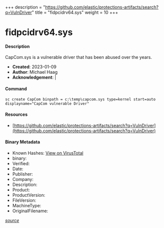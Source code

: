 +++
description = "https://github.com/elastic/protections-artifacts/search?q=VulnDriver"
title = "fidpcidrv64.sys"
weight = 10
+++

# fidpcidrv64.sys

#### Description

CapCom.sys is a vulnerable driver that has been abused over the years.

- **Created**: 2023-01-09
- **Author**: Michael Haag
- **Acknowledgement**:  | [](https://twitter.com/)

#### Command

```
sc create CapCom binpath = c:\temp\capcom.sys type=kernel start=auto displayname="CapCom vulnerable Driver"
```

#### Resources


* [https://github.com/elastic/protections-artifacts/search?q=VulnDriver](https://github.com/elastic/protections-artifacts/search?q=VulnDriver)



#### Binary Metadata


- Known Hashes: [View on VirusTotal](https://www.virustotal.com/gui/file/) 
- binary: 
- Verified: 
- Date: 
- Publisher: 
- Company: 
- Description: 
- Product: 
- ProductVersion: 
- FileVersion: 
- MachineType: 
- OriginalFilename: 

[*source*](https://github.com/magicsword-io/LOLDrivers/tree/main/yaml/fidpcidrv64.sys.yml)